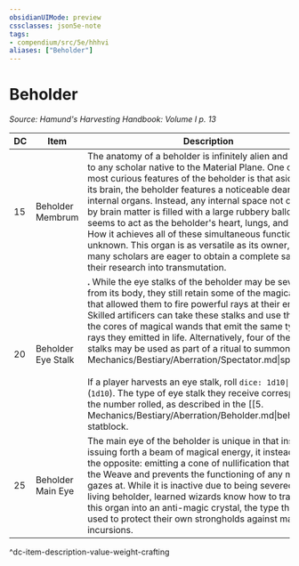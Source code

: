 ```yaml
---
obsidianUIMode: preview
cssclasses: json5e-note
tags:
- compendium/src/5e/hhhvi
aliases: ["Beholder"]
---
```

# Beholder
*Source: Hamund's Harvesting Handbook: Volume I p. 13* 

| DC | Item | Description | Value | Weight | Crafting |
|----|------|-------------|-------|--------|----------|
| 15 | Beholder Membrum | The anatomy of a beholder is infinitely alien and strange to any scholar native to the Material Plane. One of the most curious features of the beholder is that aside from its brain, the beholder features a noticeable dearth of internal organs. Instead, any internal space not occupied by brain matter is filled with a large rubbery balloon that seems to act as the beholder's heart, lungs, and stomach. How it achieves all of these simultaneous functions is unknown. This organ is as versatile as its owner, and many scholars are eager to obtain a complete sample for their research into transmutation. | 45 gp | 40 lb | — |
| 20 | Beholder Eye Stalk | **.** While the eye stalks of the beholder may be severed from its body, they still retain some of the magical energy that allowed them to fire powerful rays at their enemies. Skilled artificers can take these stalks and use them as the cores of magical wands that emit the same types of rays they emitted in life. Alternatively, four of the intact stalks may be used as part of a ritual to summon a [[5. Mechanics/Bestiary/Aberration/Spectator.md\|spectator]].<br /><br />If a player harvests an eye stalk, roll `dice: 1d10\|avg` (`1d10`). The type of eye stalk they receive corresponds to the number rolled, as described in the [[5. Mechanics/Bestiary/Aberration/Beholder.md\|beholder]] statblock. | 650 gp | 9 lb | [[5. Mechanics/Items/Eye Stalk Wand.md\|Eye Stalk Wand]] |
| 25 | Beholder Main Eye | The main eye of the beholder is unique in that instead of issuing forth a beam of magical energy, it instead does the opposite: emitting a cone of nullification that disrupts the Weave and prevents the functioning of any magic it gazes at. While it is inactive due to being severed from a living beholder, learned wizards know how to transfigure this organ into an anti-magic crystal, the type that can be used to protect their own strongholds against magical incursions. | 3,250 gp | 30 lb | [[5. Mechanics/Items/Anti Magic Crystal.md\|Anti-Magic Crystal]] |
^dc-item-description-value-weight-crafting